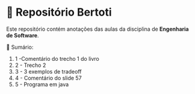 # 📘 Repositório Bertoti

Este repositório contém anotações das aulas da disciplina de **Engenharia de Software**.

📝 Sumário:

<ol>
  <li>1 -Comentário do trecho 1 do livro</li>
  <li>2 - Trecho 2</li>
  <li>3 - 3 exemplos de tradeoff</li>
  <li>4 - Comentário do slide 57</li>
  <li>5 - Programa em java</li>
</ol>


